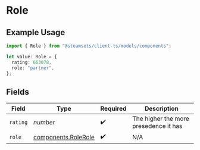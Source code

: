 # Role

## Example Usage

```typescript
import { Role } from "@steamsets/client-ts/models/components";

let value: Role = {
  rating: 663078,
  role: "partner",
};
```

## Fields

| Field                                                      | Type                                                       | Required                                                   | Description                                                |
| ---------------------------------------------------------- | ---------------------------------------------------------- | ---------------------------------------------------------- | ---------------------------------------------------------- |
| `rating`                                                   | *number*                                                   | :heavy_check_mark:                                         | The higher the more presedence it has                      |
| `role`                                                     | [components.RoleRole](../../models/components/rolerole.md) | :heavy_check_mark:                                         | N/A                                                        |